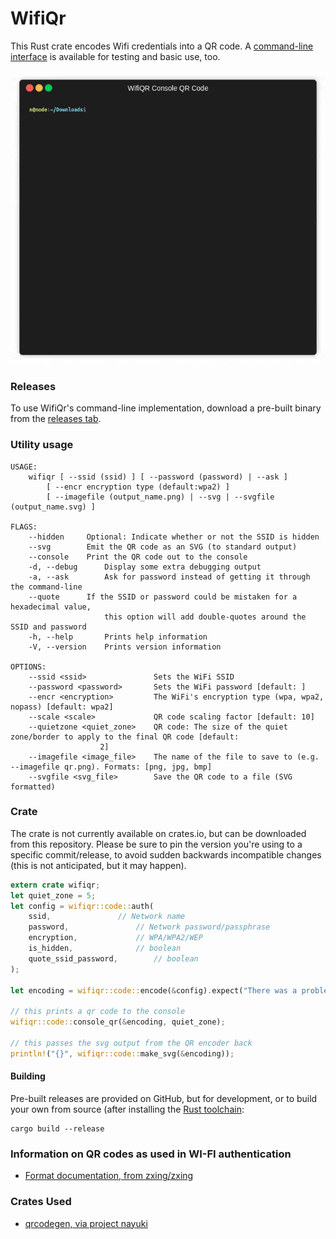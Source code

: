 # WifiQr

This Rust crate encodes Wifi credentials into a QR code. A [command-line interface](https://github.com/davidk/WifiQr/releases) is available for testing and basic use, too.

<p align="center"><img src="/img/wifqr-qrcode-console.gif?raw=true"/></p>

### Releases

To use WifiQr's command-line implementation, download a pre-built binary from the [releases tab](https://github.com/davidk/WifiQr/releases).

### Utility usage

	USAGE:
	    wifiqr [ --ssid (ssid) ] [ --password (password) | --ask ]
		    [ --encr encryption type (default:wpa2) ]
		    [ --imagefile (output_name.png) | --svg | --svgfile (output_name.svg) ]

	FLAGS:
		--hidden     Optional: Indicate whether or not the SSID is hidden
		--svg        Emit the QR code as an SVG (to standard output)
		--console    Print the QR code out to the console
	    -d, --debug      Display some extra debugging output
	    -a, --ask        Ask for password instead of getting it through the command-line
		--quote      If the SSID or password could be mistaken for a hexadecimal value, 
						 this option will add double-quotes around the SSID and password
	    -h, --help       Prints help information
	    -V, --version    Prints version information

	OPTIONS:
		--ssid <ssid>               Sets the WiFi SSID
		--password <password>       Sets the WiFi password [default: ]
		--encr <encryption>         The WiFi's encryption type (wpa, wpa2, nopass) [default: wpa2]
		--scale <scale>             QR code scaling factor [default: 10]
		--quietzone <quiet_zone>    QR code: The size of the quiet zone/border to apply to the final QR code [default:
					    2]
		--imagefile <image_file>    The name of the file to save to (e.g. --imagefile qr.png). Formats: [png, jpg, bmp]
		--svgfile <svg_file>        Save the QR code to a file (SVG formatted)

### Crate

The crate is not currently available on crates.io, but can be downloaded from this repository. Please be sure to pin the version you're using to a specific commit/release, to avoid sudden backwards incompatible changes (this is not anticipated, but it may happen).

```rust
extern crate wifiqr;
let quiet_zone = 5;
let config = wifiqr::code::auth(
    ssid,				// Network name
    password,				// Network password/passphrase
    encryption,				// WPA/WPA2/WEP
    is_hidden,				// boolean
    quote_ssid_password,		// boolean
);

let encoding = wifiqr::code::encode(&config).expect("There was a problem generating the QR code");

// this prints a qr code to the console
wifiqr::code::console_qr(&encoding, quiet_zone);

// this passes the svg output from the QR encoder back
println!("{}", wifiqr::code::make_svg(&encoding));
```

#### Building

Pre-built releases are provided on GitHub, but for development, or to build your own from source (after installing the [Rust toolchain](https://www.rust-lang.org/tools/install):

	cargo build --release

### Information on QR codes as used in WI-FI authentication

* [Format documentation, from zxing/zxing](https://github.com/zxing/zxing/wiki/Barcode-Contents)

### Crates Used

* [qrcodegen, via project nayuki](https://docs.rs/crate/qrcodegen/1.4.0)
